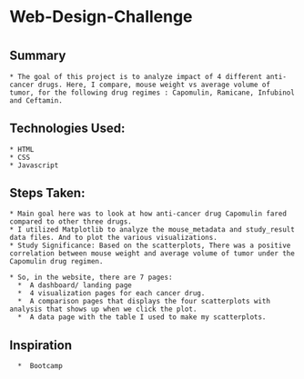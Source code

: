 # Web-Design-Challenge
#
   ## Summary
    * The goal of this project is to analyze impact of 4 different anti-cancer drugs. Here, I compare, mouse weight vs average volume of tumor, for the following drug regimes : Capomulin, Ramicane, Infubinol and Ceftamin. 
    
   ## Technologies Used:
    * HTML
    * CSS
    * Javascript
   
   ## Steps Taken:
    * Main goal here was to look at how anti-cancer drug Capomulin fared compared to other three drugs.
    * I utilized Matplotlib to analyze the mouse_metadata and study_result data files. And to plot the various visualizations.
    * Study Significance: Based on the scatterplots, There was a positive correlation between mouse weight and average volume of tumor under the Capomulin drug regimen.

    * So, in the website, there are 7 pages:
      *  A dashboard/ landing page
      *  4 visualization pages for each cancer drug.
      *  A comparison pages that displays the four scatterplots with analysis that shows up when we click the plot.
      *  A data page with the table I used to make my scatterplots.

   ## Inspiration
      *  Bootcamp
